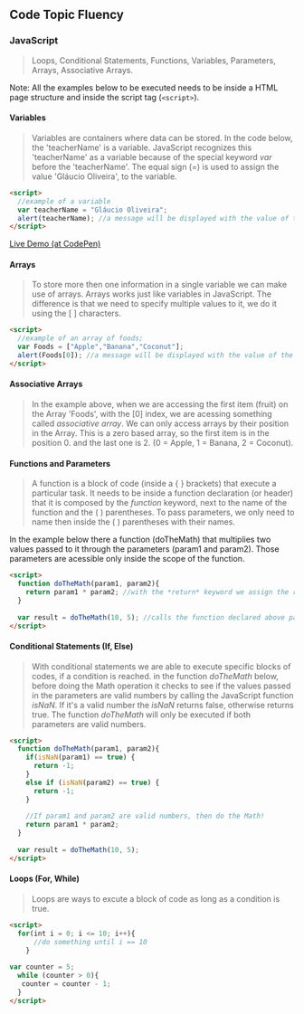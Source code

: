 ## Code Topic Fluency 

### JavaScript
> Loops, Conditional Statements, Functions, Variables, Parameters, Arrays, Associative Arrays.

Note: All the examples below to be executed needs to be inside a HTML page structure and inside the script tag (`<script>`).

#### Variables
> Variables are containers where data can be stored. In the code below, the 'teacherName' is a variable. JavaScript recognizes this 'teacherName' as a variable because of the special keyword *var* before the 'teacherName'. 
The equal sign (=) is used to assign the value 'Gláucio Oliveira', to the variable.

```html
<script>
  //example of a variable
  var teacherName = "Gláucio Oliveira";
  alert(teacherName); //a message will be displayed with the value of the teacherName variable
</script>
```
<a href="https://codepen.io/glaucioso/pen/EMXyZo" target="_blank">Live Demo (at CodePen)</a>

#### Arrays
> To store more then one information in a single variable we can make use of arrays. Arrays works just like variables in JavaScript. The difference is that we need to specify multiple values to it, we do it using the [ ] characters.


```html
<script>
  //example of an array of foods;
  var Foods = ["Apple","Banana","Coconut"];
  alert(Foods[0]); //a message will be displayed with the value of the first fruit on the Array Foods.
</script>
```

#### Associative Arrays
> In the example above, when we are accessing the first item (fruit) on the Array 'Foods', with the [0] index, we are acessing something called *associative array*. We can only access arrays by their position in the Array. This is a zero based array, so the first item is in the position 0. and the last one is 2. (0 = Apple, 1 = Banana, 2 = Coconut). 


#### Functions and Parameters
> A function is a block of code (inside a { } brackets) that execute a particular task. It needs to be inside a function declaration (or header) that it is composed by the *function* keyword, next to the name of the function and the ( ) parentheses. To pass parameters, we only need to name then inside the ( ) parentheses with their names. 

In the example below there a function (doTheMath) that multiplies two values passed to it through the parameters (param1 and param2). Those parameters are acessible only inside the scope of the function.


```html
<script>
  function doTheMath(param1, param2){
    return param1 * param2; //with the *return* keyword we assign the result of this function to where it was executed.
  }
  
  var result = doTheMath(10, 5); //calls the function declared above passing the values 10 and 5 as parameters.
</script>
```

#### Conditional Statements (If, Else)
> With conditional statements we are able to execute specific blocks of codes, if a condition is reached. 
  in the function *doTheMath* below, before doing the Math operation it checks to see if the values passed in the parameters are valid numbers by calling the JavaScript function *isNaN*. If it's a valid number the *isNaN* returns false, otherwise returns true.
The function *doTheMath* will only be executed if both parameters are valid numbers.

```html
<script>
  function doTheMath(param1, param2){
    if(isNaN(param1) == true) {
      return -1; 
    }
    else if (isNaN(param2) == true) {
      return -1;
    }
  
    //If param1 and param2 are valid numbers, then do the Math!
    return param1 * param2;
  }
  
  var result = doTheMath(10, 5);
</script>
```


#### Loops (For, While)
> Loops are ways to excute a block of code as long as a condition is true. 

```html
<script>
  for(int i = 0; i <= 10; i++){
      //do something until i == 10
    }
                        
var counter = 5;                   
  while (counter > 0){
   counter = counter - 1;
  }
</script>
```
